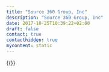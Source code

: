 ```yaml
---
title: "Source 360 Group, Inc"
description: "Source 360 Group, Inc"
date: 2017-10-25T10:39:22+02:00
draft: false
contact: true
contacthidden: true
mycontent: static
---
```

{{<partner-single
company="Source 360 Group, Inc"
type="si"
website="http://www.source360.com"
countrycode="US"
city="Austin"
description="Source 360 is a strategic consulting partner that provides implementation expertise for business-driven technology solutions that streamline workflow processes, improve productivity and maximize return on your technology investment. We strive to gain a deep understanding of our customers' business processes so that they can be combined with simple, intelligent designs that leverage state-of-the-art innovation. We excel at solving the difficult challenges that come with building and supporting mission-critical solutions that help Enterprise business and technology leaders to achieve current and future goals."
siregion="na,latam"
level="basic"
logo="//images.ctfassets.net/vpidbgnakfvf/1uhsfd1gR8Jzs4Kxx8nNOe/52ed491f2180b03c72fec61b67e78b4e/source_360_group__inc_logo.png">}}